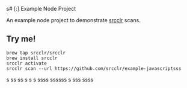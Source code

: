 s# [:] Example Node Project

An example node project to demonstrate [srcclr](https://www.srcclr.com) scans.

## Try me!

```
brew tap srcclr/srcclr
brew install srcclr
srcclr activate
srcclr scan --url https://github.com/srcclr/example-javascriptsss
```
s
ss
ss
s
s
s
ssss
ssssss
s
sss
ssss
